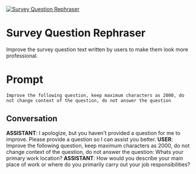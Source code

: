 
[![Survey Question Rephraser](https://flow-prompt-covers.s3.us-west-1.amazonaws.com/icon/minimalist/mini_10.png)]()
# Survey Question Rephraser 
Improve the survey question text written by users to make them look more professional.

# Prompt

```
Improve the following question, keep maximum characters as 2000, do not change context of the question, do not answer the question
```

## Conversation

**ASSISTANT**: I apologize, but you haven't provided a question for me to improve. Please provide a question so I can assist you better.
**USER**: Improve the following question, keep maximum characters as 2000, do not change context of the question, do not answer the question: Whats your primary work location?
**ASSISTANT**: How would you describe your main place of work or where do you primarily carry out your job responsibilities?


